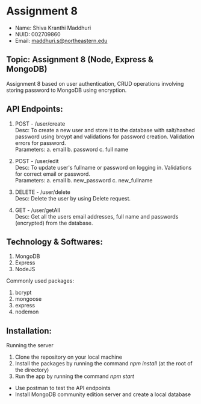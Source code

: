 
# Assignment 8

- Name: Shiva Kranthi Maddhuri
- NUID: 002709860
- Email: maddhuri.s@northeastern.edu

## Topic: Assignment 8 (Node, Express & MongoDB)
Assignment 8 based on user authentication, CRUD operations involving storing password to MongoDB using encryption.

## API Endpoints:

1. POST - /user/create \
Desc: To create a new user and store it to the database with salt/hashed password using brcypt and validations for password creation. Validation errors for password. \
Parameters: a. email 
            b. password 
            c. full name 

2. POST - /user/edit \
Desc: To update user's fullname or password on logging in. Validations for correct email or password. \
Parameters: a. email
            b. new_password 
            c. new_fullname

3. DELETE - /user/delete \
Desc: Delete the user by using Delete request.

4. GET - /user/getAll \
Desc: Get all the users email addresses, full name and passwords (encrypted) from the database.

## Technology & Softwares:

1. MongoDB
2. Express
3. NodeJS

Commonly used packages:
1. bcrypt
2. mongoose
3. express
4. nodemon

## Installation:

Running the server
1. Clone the repository on your local machine
2. Install the packages by running the command *npm install* (at the root of the directory)
3. Run the app by running the command *npm start*

* Use postman to test the API endpoints
* Install MongoDB community edition server and create a local database
